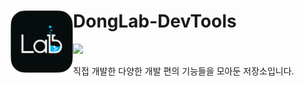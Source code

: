 # DongLab-DevTools <a href="https://wepli.site"><img src="https://github.com/DongLab-DevTools/.github/blob/main/blob/main/images/donglab-logo.png" align="left" width="100"></a> <a href="https://dongx2.tistory.com/">
  <img src="https://img.shields.io/badge/Blog-tistory-00D3F2?style=for-the-badge&link=https://dongx2.tistory.com/" />
</a>

<br>

직접 개발한 다양한 개발 편의 기능들을 모아둔 저장소입니다.
